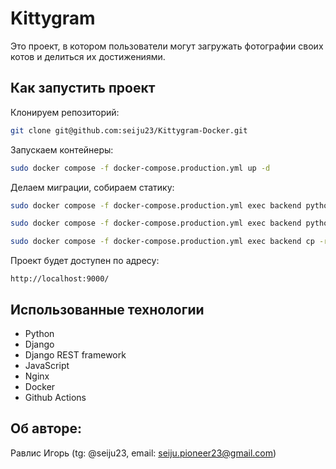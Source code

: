 #  Kittygram

Это проект, в котором пользователи могут загружать фотографии своих котов и делиться их достижениями.

## Как запустить проект

Клонируем репозиторий: 

```bash 
git clone git@github.com:seiju23/Kittygram-Docker.git
```

Запускаем контейнеры:

```bash
sudo docker compose -f docker-compose.production.yml up -d
```

Делаем миграции, собираем статику:

```bash
sudo docker compose -f docker-compose.production.yml exec backend python manage.py migrate

sudo docker compose -f docker-compose.production.yml exec backend python manage.py collectstatic

sudo docker compose -f docker-compose.production.yml exec backend cp -r /app/collected_static/. /static/static/
```

Проект будет доступен по адресу:

```
http://localhost:9000/
```

## Использованные технологии

- Python
- Django
- Django REST framework
- JavaScript
- Nginx
- Docker
- Github Actions

## Об авторе:

Равлис Игорь (tg: @seiju23, email: seiju.pioneer23@gmail.com)
